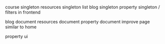 course singleton
resources singleton
list blog singleton
property singleton / filters in frontend

blog document
resources document
property document
improve page similar to home

property ui
